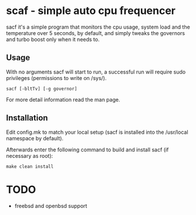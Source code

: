 scaf - simple auto cpu frequencer
=================================
sacf it's a simple program that monitors the cpu usage, system load and the
temperature over 5 seconds, by default, and simply tweaks the governors and
turbo boost only when it needs to.

Usage
-----
With no arguments sacf will start to run, a successful run will require sudo privileges (permissions to write on /sys/).

    sacf [-bltTv] [-g governor]

For more  detail information read the man page.


Installation
------------
Edit config.mk to match your local setup (sacf is installed into
the /usr/local namespace by default).

Afterwards enter the following command to build and install sacf
(if necessary as root):

    make clean install


TODO
====
- freebsd and openbsd support
